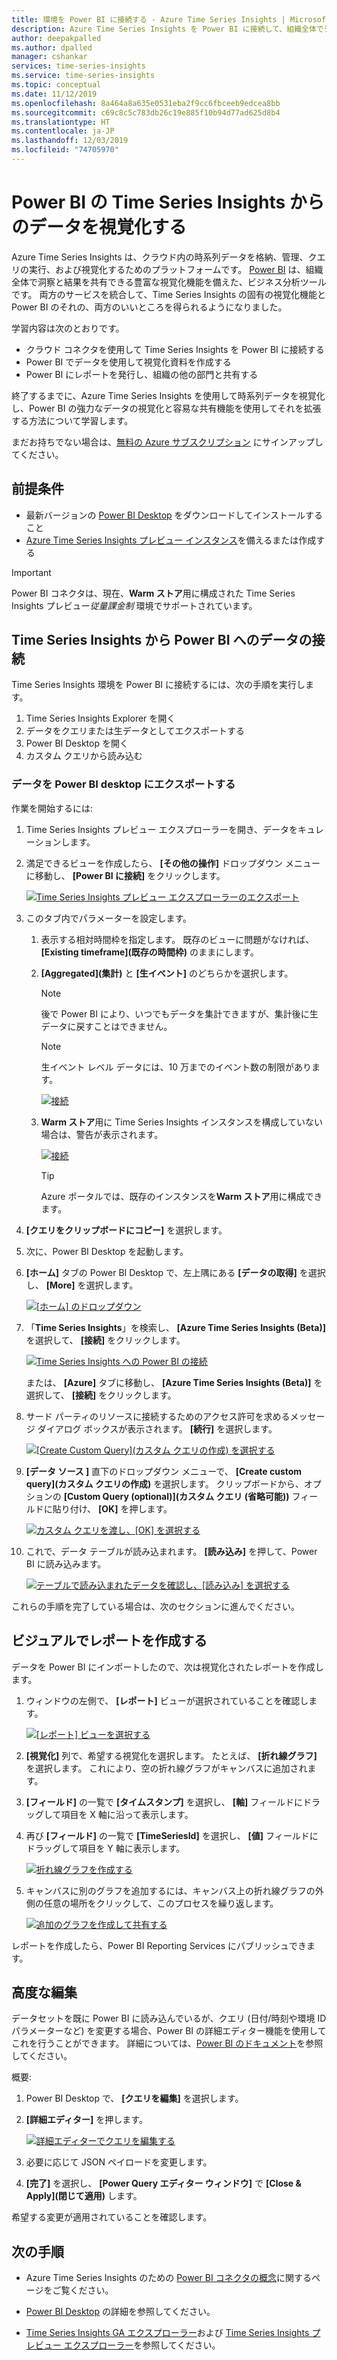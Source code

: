 ```yaml
---
title: 環境を Power BI に接続する - Azure Time Series Insights | Microsoft Docs
description: Azure Time Series Insights を Power BI に接続して、組織全体でデータを共有、グラフ化、表示する方法について説明します。
author: deepakpalled
ms.author: dpalled
manager: cshankar
services: time-series-insights
ms.service: time-series-insights
ms.topic: conceptual
ms.date: 11/12/2019
ms.openlocfilehash: 8a464a8a635e0531eba2f9cc6fbceeb9edcea8bb
ms.sourcegitcommit: c69c8c5c783db26c19e885f10b94d77ad625d8b4
ms.translationtype: HT
ms.contentlocale: ja-JP
ms.lasthandoff: 12/03/2019
ms.locfileid: "74705970"
---
```

# <a name="visualize-data-from-time-series-insights-in-power-bi"></a>Power BI の Time Series Insights からのデータを視覚化する

Azure Time Series Insights は、クラウド内の時系列データを格納、管理、クエリの実行、および視覚化するためのプラットフォームです。 [Power BI](https://powerbi.microsoft.com) は、組織全体で洞察と結果を共有できる豊富な視覚化機能を備えた、ビジネス分析ツールです。 両方のサービスを統合して、Time Series Insights の固有の視覚化機能と Power BI のそれの、両方のいいところを得られるようになりました。

学習内容は次のとおりです。

* クラウド コネクタを使用して Time Series Insights を Power BI に接続する
* Power BI でデータを使用して視覚化資料を作成する
* Power BI にレポートを発行し、組織の他の部門と共有する

終了するまでに、Azure Time Series Insights を使用して時系列データを視覚化し、Power BI の強力なデータの視覚化と容易な共有機能を使用してそれを拡張する方法について学習します。

まだお持ちでない場合は、[無料の Azure サブスクリプション](https://azure.microsoft.com/free/) にサインアップしてください。

## <a name="prerequisites"></a>前提条件

* 最新バージョンの [Power BI Desktop](https://powerbi.microsoft.com/downloads/) をダウンロードしてインストールすること
* [Azure Time Series Insights プレビュー インスタンス](time-series-insights-update-how-to-manage.md)を備えるまたは作成する

> [!IMPORTANT]
> Power BI コネクタは、現在、**Warm ストア**用に構成された Time Series Insights プレビュー*従量課金制* 環境でサポートされています。

## <a name="connect-data-from-time-series-insights-to-power-bi"></a>Time Series Insights から Power BI へのデータの接続

Time Series Insights 環境を Power BI に接続するには、次の手順を実行します。

1. Time Series Insights Explorer を開く                      
1. データをクエリまたは生データとしてエクスポートする                       
1. Power BI Desktop を開く
1. カスタム クエリから読み込む

### <a name="export-data-into-power-bi-desktop"></a>データを Power BI desktop にエクスポートする

作業を開始するには:

1. Time Series Insights プレビュー エクスプローラーを開き、データをキュレーションします。
1. 満足できるビューを作成したら、 **[その他の操作]** ドロップダウン メニューに移動し、 **[Power BI に接続]** をクリックします。 

    [![Time Series Insights プレビュー エクスプローラーのエクスポート](media/how-to-connect-power-bi/time-series-insights-export-option.png)](media/how-to-connect-power-bi/time-series-insights-export-option.png#lightbox)

1. このタブ内でパラメーターを設定します。

   1. 表示する相対時間枠を指定します。 既存のビューに問題がなければ、 **[Existing timeframe]\(既存の時間枠\)** のままにします。 
   1. **[Aggregated]\(集計\)** と **[生イベント]** のどちらかを選択します。 
   
       > [!NOTE]
       > 後で Power BI により、いつでもデータを集計できますが、集計後に生データに戻すことはできません。 
       
       > [!NOTE]
       > 生イベント レベル データには、10 万までのイベント数の制限があります。

       [![接続](media/how-to-connect-power-bi/connect-to-power-bi.png)](media/how-to-connect-power-bi/connect-to-power-bi.png#lightbox)

   1. **Warm ストア**用に Time Series Insights インスタンスを構成していない場合は、警告が表示されます。

       [![接続](media/how-to-connect-power-bi/connect-to-power-bi-warning.png)](media/how-to-connect-power-bi/connect-to-power-bi-warning.png#lightbox)

       > [!TIP]
       > Azure ポータルでは、既存のインスタンスを**Warm ストア**用に構成できます。

1. **[クエリをクリップボードにコピー]** を選択します。
1. 次に、Power BI Desktop を起動します。
1. **[ホーム]** タブの Power BI Desktop で、左上隅にある **[データの取得]** を選択し、 **[More]** を選択します。

    [![[ホーム] のドロップダウン](media/how-to-connect-power-bi/power-bi-home-drop-down.png)](media/how-to-connect-power-bi/power-bi-home-drop-down.png#lightbox)

1. 「**Time Series Insights**」を検索し、 **[Azure Time Series Insights (Beta)]** を選択して、 **[接続]** をクリックします。

    [![Time Series Insights への Power BI の接続](media/how-to-connect-power-bi/connect-to-time-series-insights.png)](media/how-to-connect-power-bi/connect-to-time-series-insights.png#lightbox)

    または、 **[Azure]** タブに移動し、 **[Azure Time Series Insights (Beta)]** を選択して、 **[接続]** をクリックします。
    
1. サード パーティのリソースに接続するためのアクセス許可を求めるメッセージ ダイアログ ボックスが表示されます。 **[続行]** を選択します。

    [![[Create Custom Query]\(カスタム クエリの作成\) を選択する](media/how-to-connect-power-bi/confirm-the-connection.png)](media/how-to-connect-power-bi/confirm-the-connection.png#lightbox)

1. **[データ ソース ]** 直下のドロップダウン メニューで、 **[Create custom query]\(カスタム クエリの作成\)** を選択します。 クリップボードから、オプションの **[Custom Query (optional)]\(カスタム クエリ (省略可能)\)** フィールドに貼り付け、 **[OK]** を押します。

    [![カスタム クエリを渡し、[OK] を選択する](media/how-to-connect-power-bi/custom-query-load.png)](media/how-to-connect-power-bi/custom-query-load.png#lightbox)  

1. これで、データ テーブルが読み込まれます。 **[読み込み]** を押して、Power BI に読み込みます。

    [![テーブルで読み込まれたデータを確認し、[読み込み] を選択する](media/how-to-connect-power-bi/review-the-loaded-data-table.png)](media/how-to-connect-power-bi/review-the-loaded-data-table.png#lightbox)  

これらの手順を完了している場合は、次のセクションに進んでください。

## <a name="create-a-report-with-visuals"></a>ビジュアルでレポートを作成する

データを Power BI にインポートしたので、次は視覚化されたレポートを作成します。

1. ウィンドウの左側で、 **[レポート]** ビューが選択されていることを確認します。

    [![[レポート] ビューを選択する](media/how-to-connect-power-bi/select-the-report-view.png)](media/how-to-connect-power-bi/select-the-report-view.png#lightbox)

1.  **[視覚化]** 列で、希望する視覚化を選択します。 たとえば、 **[折れ線グラフ]** を選択します。 これにより、空の折れ線グラフがキャンバスに追加されます。
 
1.  **[フィールド]** の一覧で **[タイムスタンプ]** を選択し、 **[軸]** フィールドにドラッグして項目を X 軸に沿って表示します。

1.  再び **[フィールド]** の一覧で **[TimeSeriesId]** を選択し、 **[値]** フィールドにドラッグして項目を Y 軸に表示します。

    [![折れ線グラフを作成する](media/how-to-connect-power-bi/power-bi-line-chart.png)](media/how-to-connect-power-bi/power-bi-line-chart.png#lightbox)

1.  キャンバスに別のグラフを追加するには、キャンバス上の折れ線グラフの外側の任意の場所をクリックして、このプロセスを繰り返します。

    [![追加のグラフを作成して共有する](media/how-to-connect-power-bi/power-bi-additional-charts.png)](media/how-to-connect-power-bi/power-bi-additional-charts.png#lightbox)

レポートを作成したら、Power BI Reporting Services にパブリッシュできます。

## <a name="advanced-editing"></a>高度な編集

データセットを既に Power BI に読み込んでいるが、クエリ (日付/時刻や環境 ID パラメーターなど) を変更する場合、Power BI の詳細エディター機能を使用してこれを行うことができます。 詳細については、[Power BI のドキュメント](https://docs.microsoft.com/power-bi/desktop-query-overview)を参照してください。

概要:

1. Power BI Desktop で、 **[クエリを編集]** を選択します。
1. **[詳細エディター]** を押します。

    [![詳細エディターでクエリを編集する](media/how-to-connect-power-bi/power-bi-advanced-query-editing.png)](media/how-to-connect-power-bi/power-bi-advanced-query-editing.png#lightbox)

1. 必要に応じて JSON ペイロードを変更します。
1. **[完了]** を選択し、 **[Power Query エディター ウィンドウ]** で **[Close & Apply]\(閉じて適用\)** します。

希望する変更が適用されていることを確認します。  

## <a name="next-steps"></a>次の手順

* Azure Time Series Insights のための [Power BI コネクタの概念](https://docs.microsoft.com/power-bi/desktop-query-overview)に関するページをご覧ください。

* [Power BI Desktop](https://docs.microsoft.com/power-bi/desktop-query-overview) の詳細を参照してください。

* [Time Series Insights GA エクスプローラー](https://docs.microsoft.com/azure/time-series-insights/time-series-quickstart)および [Time Series Insights プレビュー エクスプローラー](https://docs.microsoft.com/azure/time-series-insights/time-series-insights-update-quickstart)を参照してください。
